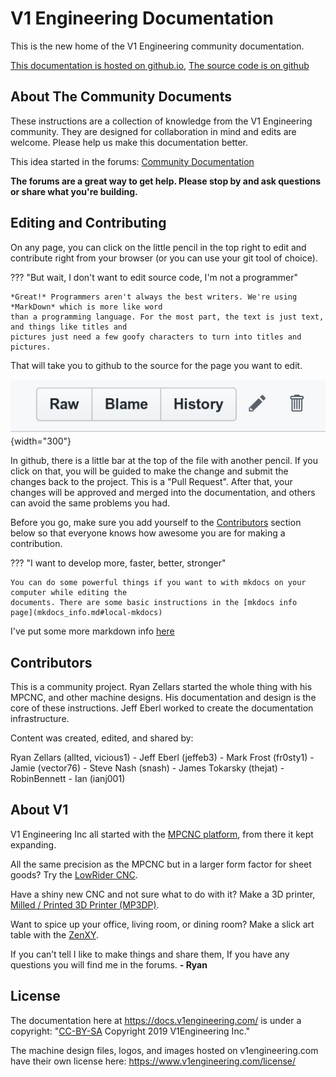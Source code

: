 # V1 Engineering Documentation

This is the new home of the V1 Engineering community documentation.

[This documentation is hosted on github.io](https://docs.v1engineering.com), [The source code is on github](https://github.com/V1EngineeringInc/V1EngineeringInc-Docs)

## About The Community Documents

These instructions are a collection of knowledge from the V1 Engineering community. They are
designed for collaboration in mind and edits are welcome. Please help us make this documentation
better.

This idea started in the forums: [Community Documentation](https://www.v1engineering.com/forum/topic/community-documentation/)

**The forums are a great way to get help. Please stop by and ask questions or share what you're
building.**

## Editing and Contributing

On any page, you can click on the little pencil in the top right to edit and contribute right from your browser (or you can use your git tool of choice).

??? "But wait, I don't want to edit source code, I'm not a programmer"

    *Great!* Programmers aren't always the best writers. We're using *MarkDown* which is more like word
    than a programming language. For the most part, the text is just text, and things like titles and
    pictures just need a few goofy characters to turn into titles and pictures.


That will take you to github to the source for the page you want to edit.

![Github edit button](img/github_edit.png){width="300"}

In github, there is a little bar at the top of the file with another pencil. If you click on that,
you will be guided to make the change and submit the changes back to the project. This is a
"Pull Request". After that, your changes will be approved and merged into the documentation, and
others can avoid the same problems you had.

Before you go, make sure you add yourself to the [Contributors](index.md#Contributors) section below so that everyone knows how
awesome you are for making a contribution.

??? "I want to develop more, faster, better, stronger"

    You can do some powerful things if you want to with mkdocs on your computer while editing the
    documents. There are some basic instructions in the [mkdocs info
    page](mkdocs_info.md#local-mkdocs)

I've put some more markdown info [here](mkdocs_info.md)

## Contributors

This is a community project. Ryan Zellars started the whole thing with his MPCNC, and other machine
designs. His documentation and design is the core of these instructions. Jeff Eberl worked to create
the documentation infrastructure.

Content was created, edited, and shared by:

Ryan Zellars (allted, vicious1) - Jeff Eberl (jeffeb3) - Mark Frost (fr0sty1) - Jamie (vector76) -
Steve Nash (snash) - James Tokarsky (thejat) - RobinBennett - Ian (ianj001)

## About V1

V1 Engineering Inc all started with the [MPCNC platform](mpcnc/index.md), from there it kept expanding.

All the same precision as the MPCNC but in a larger form factor for sheet goods? Try the [LowRider CNC](lowrider/index.md).

Have a shiny new CNC and not sure what to do with it? Make a 3D printer, [Milled / Printed 3D Printer (MP3DP)](mp3dp/index.md).

Want to spice up your office, living room, or dining room?  Make a slick art table with the [ZenXY](zenxy/index.md).

If you can’t tell I like to make things and share them, If you have any questions you will find me in the forums. **- Ryan**


## License

The documentation here at https://docs.v1engineering.com/ is under a 
copyright: "[CC-BY-SA](https://creativecommons.org/licenses/by-sa/4.0/) Copyright 2019 V1Engineering Inc."

The machine design files, logos, and images hosted on v1engineering.com have their own license
here: https://www.v1engineering.com/license/

